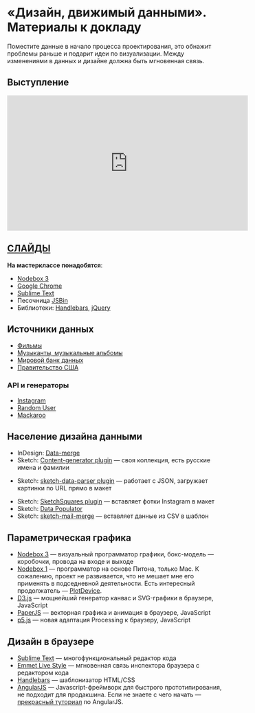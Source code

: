 «Дизайн, движимый данными». Материалы к докладу
===============================================

Поместите данные в начало процесса проектирования, это обнажит проблемы раньше и подарит идеи по визуализации. Между изменениями в данных и дизайне должна быть мгновенная связь.

## Выступление
<iframe width="560" height="315" src="https://www.youtube.com/embed/f4ii5cQa97k" frameborder="0" allowfullscreen></iframe>

## [СЛАЙДЫ](https://www.slideshare.net/xraizor/ss-48533871) 

**На мастерклассе понадобятся**:
* [Nodebox 3](http://www.nodebox.net)
* [Google Chrome](https://www.google.com/chrome/browser/desktop/)
* [Sublime Text](http://www.sublimetext.com)
* Песочница [JSBin](http://jsbin.com)
* Библиотеки: [Handlebars](http://handlebarsjs.com), [jQuery](https://jquery.com)

## Источники данных
* [Фильмы](http://grouplens.org/datasets/movielens/)
* [Музыканты, музыкальные альбомы](http://musicbrainz.org)
* [Мировой банк данных](http://databank.worldbank.org)
* [Правительство США](http://catalog.data.gov/dataset)

### API и генераторы
* [Instagram](https://instagram.com/developer/endpoints/)
* [Random User](https://randomuser.me/documentation)
* [Mackaroo](https://www.mockaroo.com)

## Население дизайна данными
* InDesign: [Data-merge](https://helpx.adobe.com/ru/indesign/using/data-merge.html)
* Sketch: [Content-generator plugin](https://github.com/timuric/Content-generator-sketch-plugin) — своя коллекция, есть русские имена и фамилии
- Sketch: [sketch-data-parser plugin](https://github.com/florianpnn/sketch-data-parser) — работает с JSON, загружает картинки по URL прямо в макет
* Sketch: [SketchSquares plugin](https://github.com/abynim/SketchSquares) — вставляет фотки Instagram в макет
* Sketch: [Data Populator](https://github.com/preciousforever/sketch-data-populator)
* Sketch: [sketch-mail-merge](https://github.com/kumo/sketch-mail-merge) — вставляет данные из CSV в шаблон

## Параметрическая графика
* [Nodebox 3](http://www.nodebox.net) — визуальный программатор графики, бокс-модель — коробочки, провода на входе и выходе
* [Nodebox 1](https://www.nodebox.net/code/index.php/Reference) — программатор на основе Питона, только Mac. К сожалению, проект не развивается, что не мешает мне его применять в подседневной деятельности. Есть интересный продолжатель — [PlotDevice](http://plotdevice.io).
* [D3.js](http://d3js.org) — мощнейший генератор канвас и SVG-графики в браузере, JavaScript
* [PaperJS](http://paperjs.org) — векторная графика и анимация в браузере, JavaScript
* [p5.js](http://p5js.org) — новая адаптация Processing к браузеру, JavaScript


## Дизайн в браузере
* [Sublime Text](http://www.sublimetext.com) — многофункциональный редактор кода
* [Emmet Live Style](http://livestyle.emmet.io) — мгновенная связь инспектора браузера с редактором кода
* [Handlebars](http://handlebarsjs.com) — шаблонизатор HTML/CSS
* [AngularJS](https://angularjs.org) — Javascript-фреймворк для быстрого прототипирования, не подходит для продакшина. Если не знаете с чего начать — [прекрасный туториал](https://github.com/curran/screencasts/tree/gh-pages/introToAngular) по AngularJS.


